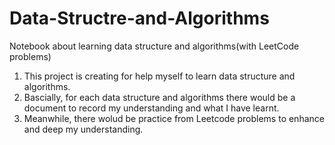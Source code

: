 # Data-Structre-and-Algorithms
Notebook about learning data structure and algorithms(with LeetCode problems)


1. This project is creating for help myself to learn data structure and algorithms.
2. Bascially, for each data structure and algorithms there would be a document to record my understanding and what I have learnt.
3. Meanwhile, there wolud be practice from Leetcode problems to enhance and deep my understanding.
